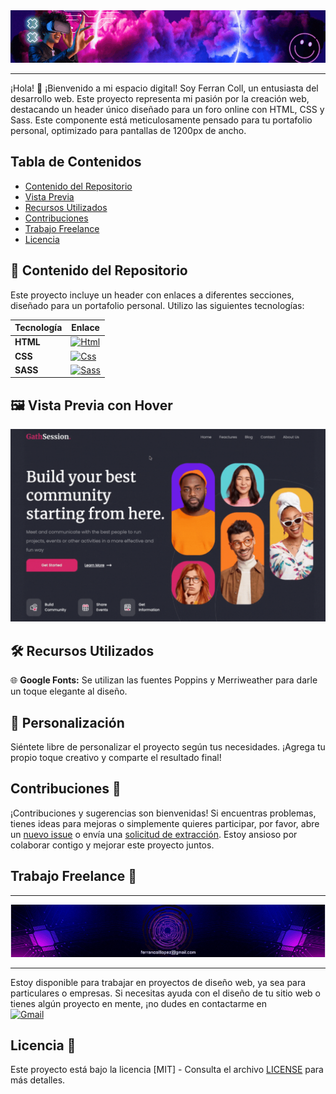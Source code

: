 <div align="center">
  <img src="banner.gif" alt="Banner">
</div>

---

¡Hola! 👋 ¡Bienvenido a mi espacio digital! Soy Ferran Coll, un entusiasta del desarrollo web. Este proyecto representa mi pasión por la creación web, destacando un header único diseñado para un foro online con HTML, CSS y Sass. Este componente está meticulosamente pensado para tu portafolio personal, optimizado para pantallas de 1200px de ancho.

## Tabla de Contenidos
- [Contenido del Repositorio](src)
- [Vista Previa](vista-previa.png)
- [Recursos Utilizados](https://fonts.google.com/)
- [Contribuciones](https://github.com/notifications)
- [Trabajo Freelance](mailto:ferrancolllopez@gmail.com)
- [Licencia](LICENCIA)

## 📁 Contenido del Repositorio

Este proyecto incluye un header con enlaces a diferentes secciones, diseñado para un portafolio personal. Utilizo las siguientes tecnologías:

| Tecnología | Enlace |
|------------|--------|
| **HTML**   | [![Html](https://img.shields.io/badge/HTML-white?style=for-the-badge&logo=html5&logoColor=white&labelColor=black&color=%23E34F26)](src/index.html) |
| **CSS**    | [![Css](https://img.shields.io/badge/css-white?style=for-the-badge&logo=css3&logoColor=white&labelColor=black&color=blue)](src/style.css) |
| **SASS**   | [![Sass](https://img.shields.io/badge/SASS-black?style=for-the-badge&logo=Sass&logoColor=white&labelColor=black&color=%23CC6699)](src/sass/) |

## 🖼️ Vista Previa con Hover

<div align="center">
  <img src="vista-previa.gif" alt="Vista previa Header">
</div>

## 🛠️ Recursos Utilizados

🌐 **Google Fonts:** Se utilizan las fuentes Poppins y Merriweather para darle un toque elegante al diseño.

## 🎨 Personalización

Siéntete libre de personalizar el proyecto según tus necesidades. ¡Agrega tu propio toque creativo y comparte el resultado final!

## Contribuciones 🤝

¡Contribuciones y sugerencias son bienvenidas! Si encuentras problemas, tienes ideas para mejoras o simplemente quieres participar, por favor, abre un [nuevo issue](https://github.com/Ferran226/HTML-CSS-Header-Online-Forum/issues) o envía una [solicitud de extracción](https://github.com/Ferran226/HTML-CSS-Header-Online-Forum/pulls). Estoy ansioso por colaborar contigo y mejorar este proyecto juntos.

## Trabajo Freelance 💼

---

<div align="center">
  <img src="desde-0.gif" alt="vista previa"/>
</div>

---

Estoy disponible para trabajar en proyectos de diseño web, ya sea para particulares o empresas. Si necesitas ayuda con el diseño de tu sitio web o tienes algún proyecto en mente, ¡no dudes en contactarme en 
<br>
[![Gmail](https://img.shields.io/badge/Email%20personal-white?style=for-the-badge&logo=gmail&logoColor=white&label=ferrancolllopez%40gmail.com&labelColor=black&color=%23EA4335)](mailto:ferrancolllopez@gmail.com)


## Licencia 📜

Este proyecto está bajo la licencia [MIT] - Consulta el archivo [LICENSE](LICENSE) para más detalles.

